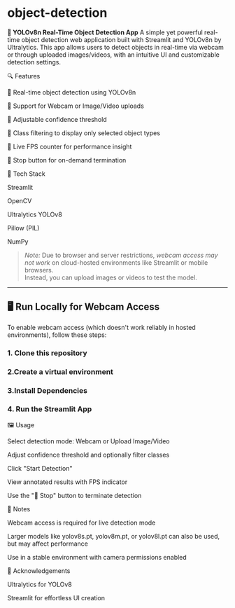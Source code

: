 # object-detection
**🎯 YOLOv8n Real-Time Object Detection App**
A simple yet powerful real-time object detection web application built with Streamlit and YOLOv8n by Ultralytics. This app allows users to detect objects in real-time via webcam or through uploaded images/videos, with an intuitive UI and customizable detection settings.

🔍 Features

🚀 Real-time object detection using YOLOv8n

🎥 Support for Webcam or Image/Video uploads

🎯 Adjustable confidence threshold

🧠 Class filtering to display only selected object types

📸 Live FPS counter for performance insight

🛑 Stop button for on-demand termination

🧰 Tech Stack

Streamlit

OpenCV

Ultralytics YOLOv8

Pillow (PIL)

NumPy



> *Note:* Due to browser and server restrictions, *webcam access may not work* on cloud-hosted environments like Streamlit or mobile browsers.  
> Instead, you can upload images or videos to test the model.

---

## 🖥 Run Locally for Webcam Access

To enable webcam access (which doesn't work reliably in hosted environments), follow these steps:


### 1. Clone this repository
### 2.Create a virtual environment
### 3.Install Dependencies
### 4. Run the Streamlit App

🖼️ Usage

Select detection mode: Webcam or Upload Image/Video

Adjust confidence threshold and optionally filter classes

Click "Start Detection"

View annotated results with FPS indicator

Use the "🛑 Stop" button to terminate detection

📌 Notes

Webcam access is required for live detection mode

Larger models like yolov8s.pt, yolov8m.pt, or yolov8l.pt can also be used, but may affect performance

Use in a stable environment with camera permissions enabled


🙌 Acknowledgements


Ultralytics for YOLOv8

Streamlit for effortless UI creation

